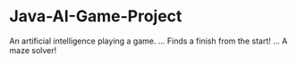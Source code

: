 # Java-AI-Game-Project
An artificial intelligence playing a game. 
...
Finds a finish from the start!
...
A maze solver!



